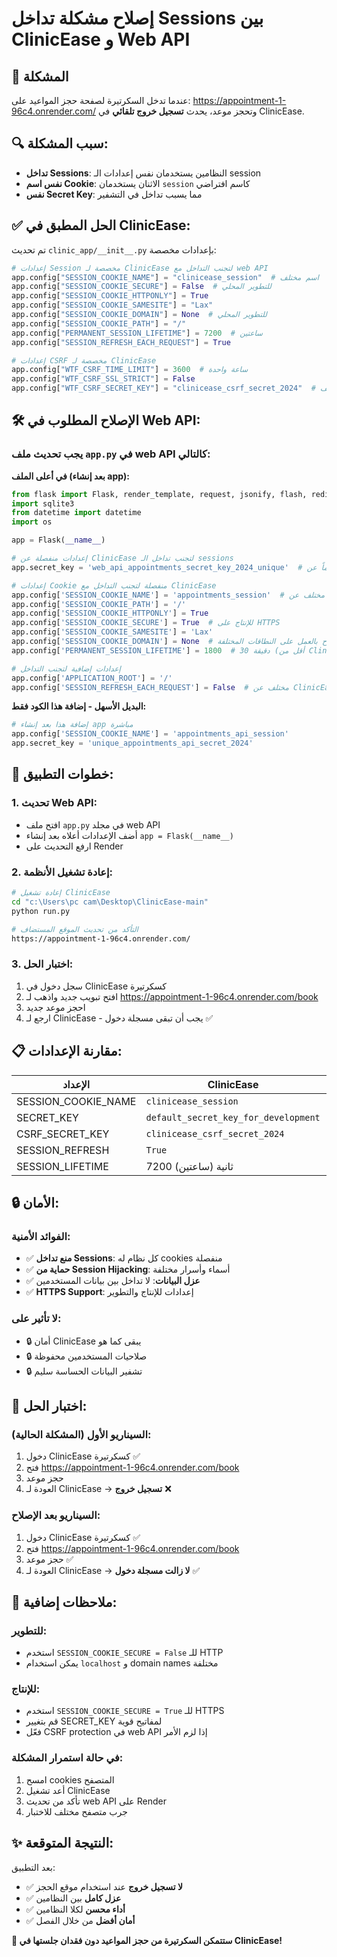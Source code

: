 # إصلاح مشكلة تداخل Sessions بين ClinicEase و Web API

## 🚨 المشكلة
عندما تدخل السكرتيرة لصفحة حجز المواعيد على: https://appointment-1-96c4.onrender.com/
وتحجز موعد، يحدث **تسجيل خروج تلقائي** في ClinicEase.

## 🔍 سبب المشكلة:
- **تداخل Sessions**: النظامين يستخدمان نفس إعدادات الـ session
- **نفس اسم Cookie**: الاثنان يستخدمان `session` كاسم افتراضي
- **نفس Secret Key**: مما يسبب تداخل في التشفير

## ✅ الحل المطبق في ClinicEase:

تم تحديث `clinic_app/__init__.py` بإعدادات مخصصة:

```python
# إعدادات Session مخصصة لـ ClinicEase لتجنب التداخل مع web API
app.config["SESSION_COOKIE_NAME"] = "clinicease_session"  # اسم مختلف
app.config["SESSION_COOKIE_SECURE"] = False  # للتطوير المحلي
app.config["SESSION_COOKIE_HTTPONLY"] = True
app.config["SESSION_COOKIE_SAMESITE"] = "Lax"
app.config["SESSION_COOKIE_DOMAIN"] = None  # للتطوير المحلي
app.config["SESSION_COOKIE_PATH"] = "/"
app.config["PERMANENT_SESSION_LIFETIME"] = 7200  # ساعتين
app.config["SESSION_REFRESH_EACH_REQUEST"] = True

# إعدادات CSRF مخصصة لـ ClinicEase
app.config["WTF_CSRF_TIME_LIMIT"] = 3600  # ساعة واحدة
app.config["WTF_CSRF_SSL_STRICT"] = False
app.config["WTF_CSRF_SECRET_KEY"] = "clinicease_csrf_secret_2024"  # مفتاح مختلف
```

## 🛠️ الإصلاح المطلوب في Web API:

### يجب تحديث ملف `app.py` في web API كالتالي:

**في أعلى الملف (بعد إنشاء app):**

```python
from flask import Flask, render_template, request, jsonify, flash, redirect, url_for
import sqlite3
from datetime import datetime
import os

app = Flask(__name__)

# إعدادات منفصلة عن ClinicEase لتجنب تداخل الـ sessions
app.secret_key = 'web_api_appointments_secret_key_2024_unique'  # مختلف تماماً عن ClinicEase

# إعدادات Cookie منفصلة لتجنب التداخل مع ClinicEase
app.config['SESSION_COOKIE_NAME'] = 'appointments_session'  # اسم مختلف عن ClinicEase
app.config['SESSION_COOKIE_PATH'] = '/'
app.config['SESSION_COOKIE_HTTPONLY'] = True
app.config['SESSION_COOKIE_SECURE'] = True  # للإنتاج على HTTPS
app.config['SESSION_COOKIE_SAMESITE'] = 'Lax'
app.config['SESSION_COOKIE_DOMAIN'] = None  # للسماح بالعمل على النطاقات المختلفة
app.config['PERMANENT_SESSION_LIFETIME'] = 1800  # 30 دقيقة (أقل من ClinicEase)

# إعدادات إضافية لتجنب التداخل
app.config['APPLICATION_ROOT'] = '/'
app.config['SESSION_REFRESH_EACH_REQUEST'] = False  # مختلف عن ClinicEase
```

**البديل الأسهل - إضافة هذا الكود فقط:**

```python
# إضافة هذا بعد إنشاء app مباشرة
app.config['SESSION_COOKIE_NAME'] = 'appointments_api_session'
app.secret_key = 'unique_appointments_api_secret_2024'
```

## 🔧 خطوات التطبيق:

### 1. تحديث Web API:
- افتح ملف `app.py` في مجلد web API
- أضف الإعدادات أعلاه بعد إنشاء `app = Flask(__name__)`
- ارفع التحديث على Render

### 2. إعادة تشغيل الأنظمة:
```bash
# إعادة تشغيل ClinicEase
cd "c:\Users\pc cam\Desktop\ClinicEase-main"
python run.py

# التأكد من تحديث الموقع المستضاف
https://appointment-1-96c4.onrender.com/
```

### 3. اختبار الحل:
1. سجل دخول في ClinicEase كسكرتيرة
2. افتح تبويب جديد واذهب لـ https://appointment-1-96c4.onrender.com/book
3. احجز موعد جديد
4. ارجع لـ ClinicEase - يجب أن تبقى مسجلة دخول ✅

## 📋 مقارنة الإعدادات:

| الإعداد | ClinicEase | Web API |
|---------|-----------|---------|
| SESSION_COOKIE_NAME | `clinicease_session` | `appointments_session` |
| SECRET_KEY | `default_secret_key_for_development` | `web_api_appointments_secret_key_2024` |
| CSRF_SECRET_KEY | `clinicease_csrf_secret_2024` | لا يوجد (غير مطلوب) |
| SESSION_REFRESH | `True` | `False` |
| SESSION_LIFETIME | 7200 ثانية (ساعتين) | 1800 ثانية (30 دقيقة) |

## 🔒 الأمان:

### الفوائد الأمنية:
- ✅ **منع تداخل Sessions**: كل نظام له cookies منفصلة
- ✅ **حماية من Session Hijacking**: أسماء وأسرار مختلفة
- ✅ **عزل البيانات**: لا تداخل بين بيانات المستخدمين
- ✅ **HTTPS Support**: إعدادات للإنتاج والتطوير

### لا تأثير على:
- 🔒 أمان ClinicEase يبقى كما هو
- 🔒 صلاحيات المستخدمين محفوظة
- 🔒 تشفير البيانات الحساسة سليم

## 🧪 اختبار الحل:

### السيناريو الأول (المشكلة الحالية):
1. دخول ClinicEase كسكرتيرة ✅
2. فتح https://appointment-1-96c4.onrender.com/book
3. حجز موعد 
4. العودة لـ ClinicEase → **تسجيل خروج** ❌

### السيناريو بعد الإصلاح:
1. دخول ClinicEase كسكرتيرة ✅
2. فتح https://appointment-1-96c4.onrender.com/book
3. حجز موعد ✅
4. العودة لـ ClinicEase → **لا زالت مسجلة دخول** ✅

## 📝 ملاحظات إضافية:

### للتطوير:
- استخدم `SESSION_COOKIE_SECURE = False` للـ HTTP
- يمكن استخدام `localhost` و domain names مختلفة

### للإنتاج:
- استخدم `SESSION_COOKIE_SECURE = True` للـ HTTPS
- قم بتغيير SECRET_KEY لمفاتيح قوية
- فعّل CSRF protection في web API إذا لزم الأمر

### في حالة استمرار المشكلة:
1. امسح cookies المتصفح
2. أعد تشغيل ClinicEase
3. تأكد من تحديث web API على Render
4. جرب متصفح مختلف للاختبار

## ✨ النتيجة المتوقعة:

بعد التطبيق:
- ✅ **لا تسجيل خروج** عند استخدام موقع الحجز
- ✅ **عزل كامل** بين النظامين
- ✅ **أداء محسن** لكلا النظامين
- ✅ **أمان أفضل** من خلال الفصل

**🎉 ستتمكن السكرتيرة من حجز المواعيد دون فقدان جلستها في ClinicEase!**